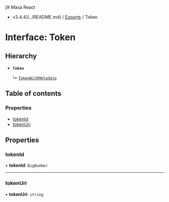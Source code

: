 [# Masa React
 - v3.4.4](../README.md) / [Exports](../modules.md) / Token

# Interface: Token

## Hierarchy

- **`Token`**

  ↳ [`TokenWithMetadata`](TokenWithMetadata.md)

## Table of contents

### Properties

- [tokenId](Token.md#tokenid)
- [tokenUri](Token.md#tokenuri)

## Properties

### tokenId

• **tokenId**: `BigNumber`

___

### tokenUri

• **tokenUri**: `string`
